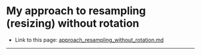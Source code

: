 # My approach to resampling (resizing) without rotation

 * Link to this page: [approach_resampling_without_rotation.md](./approach_resampling_without_rotation.md)

---
